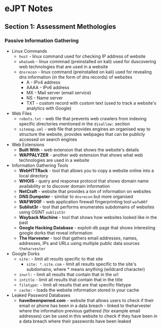 # eJPT Notes

## Section 1: Assessment Methologies

### Passive Information Gathering

- Linux Commands
  - `host` - linux command used for checking IP address of website
  - `whatweb` - linux commnad (preinstalled on kali) used for duscovering web technologies that are used in a website
  - `dnsrecon` - linux command (preinstalled on kali) used for revealing dns information (in the form of dns records) of websites
    - A - IPv4 address
    - AAAA - IPv6 address
    - MX - Mail server (email service)
    - NS - Name server
    - TXT - custom record with custom text (used to track a website's analytics with Google)
- Web Files
  - `robots.txt` - web file that prevents web crawlers from indexing specific directories mentioned in the `disallow:` section
  - `sitemap.xml` - web file that provides engines an organised way to structure the website, provides webpages that can be publicly accessed on search engines
- Web Extensions
  - **Built With** - web extension that shows the website's details
  - **WAPPALYZER** - another web extension that shows what web technologies are used in a website
- Information Gathering Tools
  - **WebHTTRack** - tool that allows you to copy a website online into a local directory
  - **WHOIS** - query and response protocol that shows domain name availability or to discover domain information
  - **NetCraft** - website that provides a ton of information on websites
  - **DNS Dumpster** - similiar to `dnsrecon` but more organised
  - **WAFW00F** - web application firewall fingerprinting tool `wafw00f`
  - **Sublist3r** - tool that performs enumerates subdomains of websites using OSINT `sublist3r`
  - **Wayback Machine** - tool that shows how websites looked like in the past
  - **Google Hacking Database** - exploit-db page that shows interesting google dorks that reveal information
  - **The Harvester** - tool that gathers email addresses, names, addresses, IPs and URLs using multiple public data sources `theharvester`
- Google Dorks
  - `site:` - limit all results specific to that site
    - `site: *.site.com` - limit all results specific to the site's subdomains, where * means anything (wildcard character)
  - `inurl:` - limit all results that contain that in the url
  - `intitle` - limit all results that contain that in the title
  - `filetype:` - limit all results that are that specific filetype
  - `cache:` - loads the website information stored in your cache
- Leaked Password Databases
  - **haveibeenpwned.com** - website that allows users to check if their email or phone has been in a data breach - linked to theharvester where the information previous gathered (for example email addresses) can be used in this website to check if they have been in a data breach where their passwords have been leaked
